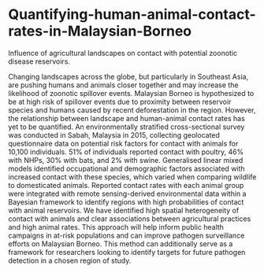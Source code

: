 # Quantifying-human-animal-contact-rates-in-Malaysian-Borneo
Influence of agricultural landscapes on contact with potential zoonotic disease reservoirs.

Changing landscapes across the globe, but particularly in Southeast Asia, are pushing humans and animals closer together and may increase the likelihood of zoonotic spillover events. Malaysian Borneo is hypothesized to be at high risk of spillover events due to proximity between reservoir species and humans caused by recent deforestation in the region. However, the relationship between landscape and human-animal contact rates has yet to be quantified. An environmentally stratified cross-sectional survey was conducted in Sabah, Malaysia in 2015, collecting geolocated questionnaire data on potential risk factors for contact with animals for 10,100 individuals. 51% of individuals reported contact with poultry, 46% with NHPs, 30% with bats, and 2% with swine. Generalised linear mixed models identified occupational and demographic factors associated with increased contact with these species, which varied when comparing wildlife to domesticated animals. Reported contact rates with each animal group were integrated with remote sensing-derived environmental data within a Bayesian framework to identify regions with high probabilities of contact with animal reservoirs. We have identified high spatial heterogeneity of contact with animals and clear associations between agricultural practices and high animal rates. This approach will help inform public health campaigns in at-risk populations and can improve pathogen surveillance efforts on Malaysian Borneo. This method can additionally serve as a framework for researchers looking to identify targets for future pathogen detection in a chosen region of study.

